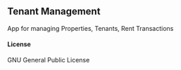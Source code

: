 ## Tenant Management

App for managing Properties, Tenants, Rent Transactions

#### License

GNU General Public License